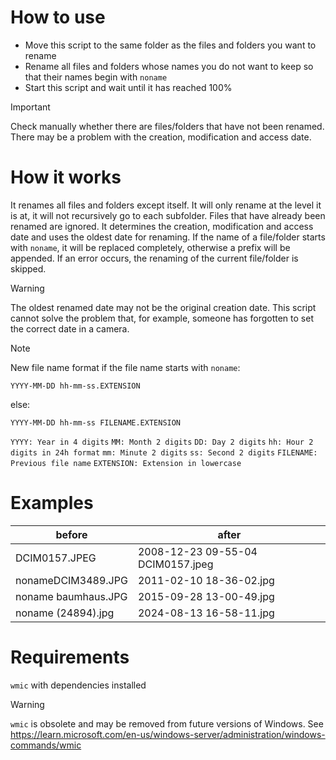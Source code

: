 # How to use
- Move this script to the same folder as the files and folders you want to rename
- Rename all files and folders whose names you do not want to keep so that their names begin with `noname`
- Start this script and wait until it has reached 100%
> [!IMPORTANT]
> Check manually whether there are files/folders that have not been renamed. There may be a problem with the creation, modification and access date.
# How it works
It renames all files and folders except itself. It will only rename at the level it is at, it will not recursively go to each subfolder.
Files that have already been renamed are ignored.
It determines the creation, modification and access date and uses the oldest date for renaming.
If the name of a file/folder starts with `noname`, it will be replaced completely, otherwise a prefix will be appended.
If an error occurs, the renaming of the current file/folder is skipped.
> [!WARNING]
> The oldest renamed date may not be the original creation date. This script cannot solve the problem that, for example, someone has forgotten to set the correct date in a camera.

> [!NOTE]
> New file name format if the file name starts with `noname`:
>   
>     YYYY-MM-DD hh-mm-ss.EXTENSION
>   
> else:
>   
>     YYYY-MM-DD hh-mm-ss FILENAME.EXTENSION
>
> `YYYY: Year in 4 digits`
> `MM: Month 2 digits`
> `DD: Day 2 digits`
> `hh: Hour 2 digits in 24h format`
> `mm: Minute 2 digits`
> `ss: Second 2 digits`
> `FILENAME: Previous file name`
> `EXTENSION: Extension in lowercase`
# Examples
| before               | after                              |
| -------------------- | ---------------------------------- |
| DCIM0157.JPEG        | 2008-12-23 09-55-04 DCIM0157.jpeg  |
| nonameDCIM3489.JPG   | 2011-02-10 18-36-02.jpg            |
| noname baumhaus.JPG  | 2015-09-28 13-00-49.jpg            |
| noname (24894).jpg   | 2024-08-13 16-58-11.jpg            |
# Requirements
`wmic` with dependencies installed
> [!WARNING]
> `wmic` is obsolete and may be removed from future versions of Windows. See https://learn.microsoft.com/en-us/windows-server/administration/windows-commands/wmic
